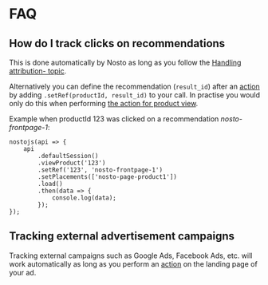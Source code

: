 # FAQ

## How do I track clicks on recommendations

This is done automatically by Nosto as long as you follow the [Handling attribution- topic](https://github.com/supercid/techdocs-wiki-tmp/tree/be0af440e1b2ef7bde5ca68ed6c7a6bfd2baaf0b/SPA/Basics.md#handling-attribution-1).

Alternatively you can define the recommendation \(`result_id`\) after an [action](session-api-terminology.md#action) by adding `.setRef(productId, result_id)` to your call. In practise you would only do this when performing [the action for product view](https://github.com/supercid/techdocs-wiki-tmp/tree/be0af440e1b2ef7bde5ca68ed6c7a6bfd2baaf0b/SPA/Basics.md#upon-viewing-a-product).

Example when productId 123 was clicked on a recommendation _nosto-frontpage-1_:

```text
nostojs(api => {
    api
        .defaultSession()
        .viewProduct('123')
        .setRef('123', 'nosto-frontpage-1')
        .setPlacements(['nosto-page-product1'])
        .load()
        .then(data => {
            console.log(data);
        });
});
```

## Tracking external advertisement campaigns

Tracking external campaigns such as Google Ads, Facebook Ads, etc. will work automatically as long as you perform an [action](session-api-terminology.md#action) on the landing page of your ad.

